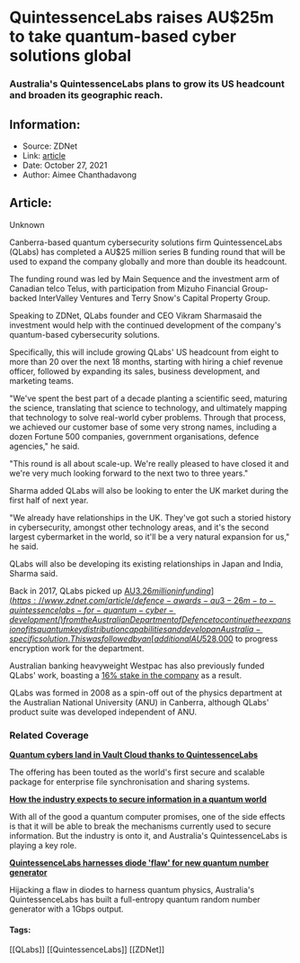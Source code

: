# QuintessenceLabs raises AU$25m to take quantum-based cyber solutions global
### Australia's QuintessenceLabs plans to grow its US headcount and broaden its geographic reach.

## Information:
+ Source: ZDNet
+ Link: [article](https://www.zdnet.com/article/quintessencelabs-raises-au25m-to-take-quantum-based-cyber-solutions-global/)
+ Date: October 27, 2021
+ Author: Aimee Chanthadavong


## Article:
Unknown

Canberra-based quantum cybersecurity solutions firm QuintessenceLabs (QLabs) has completed a AU$25 million series B funding round that will be used to expand the company globally and more than double its headcount.

The funding round was led by Main Sequence and the investment arm of Canadian telco Telus, with participation from Mizuho Financial Group-backed InterValley Ventures and Terry Snow's Capital Property Group. 

Speaking to ZDNet, QLabs founder and CEO Vikram Sharmasaid the investment would help with the continued development of the company's quantum-based cybersecurity solutions. 

Specifically, this will include growing QLabs' US headcount from eight to more than 20 over the next 18 months, starting with hiring a chief revenue officer, followed by expanding its sales, business development, and marketing teams. 

"We've spent the best part of a decade planting a scientific seed, maturing the science, translating that science to technology, and ultimately mapping that technology to solve real-world cyber problems. Through that process, we achieved our customer base of some very strong names, including a dozen Fortune 500 companies, government organisations, defence agencies," he said. 

"This round is all about scale-up. We're really pleased to have closed it and we're very much looking forward to the next two to three years."

Sharma added QLabs will also be looking to enter the UK market during the first half of next year.






"We already have relationships in the UK. They've got such a storied history in cybersecurity, amongst other technology areas, and it's the second largest cybermarket in the world, so it'll be a very natural expansion for us," he said.

QLabs will also be developing its existing relationships in Japan and India, Sharma said.

Back in 2017, QLabs picked up [AU$3.26 million in funding](https://www.zdnet.com/article/defence-awards-au3-26m-to-quintessencelabs-for-quantum-cyber-development/) from the Australian Department of Defence to continue the expansion of its quantum key distribution capabilities and develop an Australia-specific solution. This was followed by an [additional AU$528,000](https://www.zdnet.com/article/quintessencelabs-scores-further-funding-from-defence/) to progress encryption work for the department.

Australian banking heavyweight Westpac has also previously funded QLabs' work, boasting a [16% stake in the company](https://www.zdnet.com/article/westpac-ups-stake-in-quantum-security-firm-quintessencelabs/) as a result.

QLabs was formed in 2008 as a spin-off out of the physics department at the Australian National University (ANU) in Canberra, although QLabs' product suite was developed independent of ANU.

### Related Coverage

**[Quantum cybers land in Vault Cloud thanks to QuintessenceLabs](https://www.zdnet.com/article/quantum-cybers-land-in-vault-cloud-thanks-to-quintessencelabs/)**

The offering has been touted as the world's first secure and scalable package for enterprise file synchronisation and sharing systems.

**[How the industry expects to secure information in a quantum world](https://www.zdnet.com/article/how-the-industry-expects-to-secure-information-in-a-quantum-world/)**

With all of the good a quantum computer promises, one of the side effects is that it will be able to break the mechanisms currently used to secure information. But the industry is onto it, and Australia's QuintessenceLabs is playing a key role.

**[QuintessenceLabs harnesses diode 'flaw' for new quantum number generator](https://www.zdnet.com/article/quintessencelabs-harnesses-diode-flaw-for-new-quantum-number-generator/)**

Hijacking a flaw in diodes to harness quantum physics, Australia's QuintessenceLabs has built a full-entropy quantum random number generator with a 1Gbps output.





#### Tags:
[[QLabs]] [[QuintessenceLabs]] [[ZDNet]]
